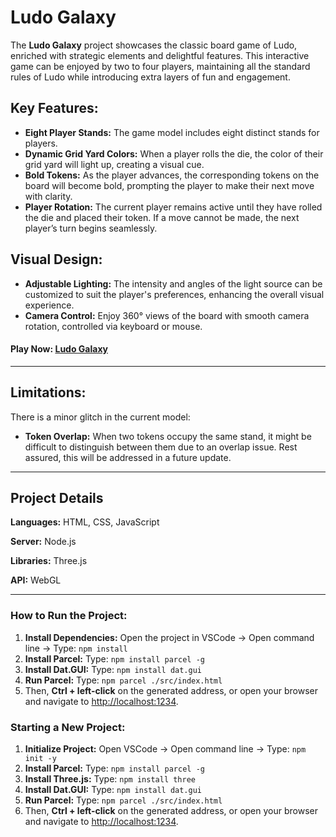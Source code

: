 <!DOCTYPE html>
<html lang="en">
<head>
  <meta charset="UTF-8">
  <meta name="viewport" content="width=device-width, initial-scale=1.0">
</head>
<body>

<h1>Ludo Galaxy</h1>
<p>The <strong>Ludo Galaxy</strong> project showcases the classic board game of Ludo, enriched with strategic elements and delightful features. This interactive game can be enjoyed by two to four players, maintaining all the standard rules of Ludo while introducing extra layers of fun and engagement.</p>

<div class="highlight">
  <h2>Key Features:</h2>
  <ul>
    <li><strong>Eight Player Stands:</strong> The game model includes eight distinct stands for players.</li>
    <li><strong>Dynamic Grid Yard Colors:</strong> When a player rolls the die, the color of their grid yard will light up, creating a visual cue.</li>
    <li><strong>Bold Tokens:</strong> As the player advances, the corresponding tokens on the board will become bold, prompting the player to make their next move with clarity.</li>
    <li><strong>Player Rotation:</strong> The current player remains active until they have rolled the die and placed their token. If a move cannot be made, the next player’s turn begins seamlessly.</li>
  </ul>
</div>

<div class="highlight">
  <h2>Visual Design:</h2>
  <ul>
    <li><strong>Adjustable Lighting:</strong> The intensity and angles of the light source can be customized to suit the player's preferences, enhancing the overall visual experience.</li>
    <li><strong>Camera Control:</strong> Enjoy 360° views of the board with smooth camera rotation, controlled via keyboard or mouse.</li>
  </ul>
</div>

<h4>Play Now: <a href="https://zippy-pony-6119a6.netlify.app/" target="_blank">Ludo Galaxy</a></h4>

<hr>

<h2>Limitations:</h2>
<p>There is a minor glitch in the current model:</p>
<ul>
  <li><strong>Token Overlap:</strong> When two tokens occupy the same stand, it might be difficult to distinguish between them due to an overlap issue. Rest assured, this will be addressed in a future update.</li>
</ul>

<hr>

<h2>Project Details</h2>
<p><strong>Languages:</strong> HTML, CSS, JavaScript</p>
<p><strong>Server:</strong> Node.js</p>
<p><strong>Libraries:</strong> Three.js</p>
<p><strong>API:</strong> WebGL</p>

<hr>

<h3>How to Run the Project:</h3>
<ol>
  <li><strong>Install Dependencies:</strong> Open the project in VSCode -> Open command line -> Type: <code>npm install</code></li>
  <li><strong>Install Parcel:</strong> Type: <code>npm install parcel -g</code></li>
  <li><strong>Install Dat.GUI:</strong> Type: <code>npm install dat.gui</code></li>
  <li><strong>Run Parcel:</strong> Type: <code>npm parcel ./src/index.html</code></li>
  <li>Then, <strong>Ctrl + left-click</strong> on the generated address, or open your browser and navigate to <a href="http://localhost:1234" target="_blank">http://localhost:1234</a>.</li>
</ol>

<h3>Starting a New Project:</h3>
<ol>
  <li><strong>Initialize Project:</strong> Open VSCode -> Open command line -> Type: <code>npm init -y</code></li>
  <li><strong>Install Parcel:</strong> Type: <code>npm install parcel -g</code></li>
  <li><strong>Install Three.js:</strong> Type: <code>npm install three</code></li>
  <li><strong>Install Dat.GUI:</strong> Type: <code>npm install dat.gui</code></li>
  <li><strong>Run Parcel:</strong> Type: <code>npm parcel ./src/index.html</code></li>
  <li>Then, <strong>Ctrl + left-click</strong> on the generated address, or open your browser and navigate to <a href="http://localhost:1234" target="_blank">http://localhost:1234</a>.</li>
</ol>

</body>
</html>

